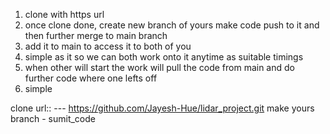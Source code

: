 1. clone with https url
2. once clone done, create new branch of yours make code push to it and then further merge to main branch
3. add it to main to access it to both of you
4. simple as it so we can both work onto it anytime as suitable timings 
5. when other will start the work will pull the code from main and do further code where one lefts off
6. simple


clone url:: ---  https://github.com/Jayesh-Hue/lidar_project.git 
make yours branch - sumit_code

